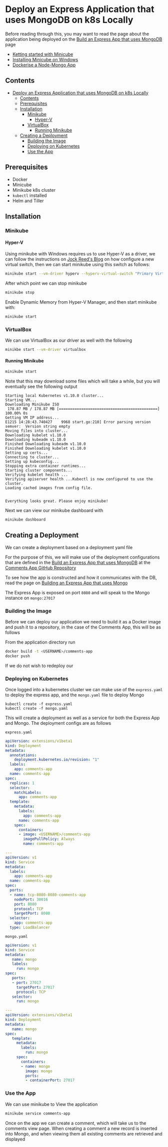 # Deploy an Express Application that uses MongoDB on k8s Locally

Before reading through this, you may want to read the page about the application being deployed on the [Build an Express App that uses MongoDB](./build-an-express-app-with-mongo.md) page

- [Ketting started with Minicube](https://docs.bitnami.com/kubernetes/get-started-kubernetes/#option-1-install-minikube)
- [Installing Minicube on Windows](https://medium.com/@JockDaRock/minikube-on-windows-10-with-hyper-v-6ef0f4dc158c)
- [Dockerise a Node-Mongo App](https://medium.com/statuscode/dockerising-a-node-js-and-mongodb-app-d22047e2806f)

## Contents
- [Deploy an Express Application that uses MongoDB on k8s Locally](#deploy-an-express-application-that-uses-mongodb-on-k8s-locally)
  - [Contents](#contents)
  - [Prerequisites](#prerequisites)
  - [Installation](#installation)
    - [Minikube](#minikube)
      - [Hyper-V](#hyper-v)
    - [VirtualBox](#virtualbox)
      - [Running Minikube](#running-minikube)
  - [Creating a Deployment](#creating-a-deployment)
    - [Building the Image](#building-the-image)
    - [Deploying on Kubernetes](#deploying-on-kubernetes)
    - [Use the App](#use-the-app)

## Prerequisites

- Docker
- Minicube
- Minikube k8s cluster
- `kubectl` installed
- Helm and Tiller

## Installation

### Minikube

#### Hyper-V

Using minikube with Windows requires us to use Hyper-V as a driver, we can follow the instructions on [Jock Reed's Blog](https://medium.com/@JockDaRock/minikube-on-windows-10-with-hyper-v-6ef0f4dc158c) on how configure a new virtual switch, then we can start minikube using this switch as follows:

```bash
minikube start --vm-driver hyperv --hyperv-virtual-switch "Primary Virtual Switch"
```

After which point we can stop minikube

```bash
minikube stop
```

Enable Dynamic Memory from Hyper-V Manager, and then start minikube with:

```bash
minikube start 
```
### VirtualBox

We can use VirtualBox as our driver as well with the following

```bash
minikbe start --vm-driver virtualbox
```
#### Running Minikube

```bash
minikube start
```

Note that this may download some files which will take a while, but you will eventually see the following output

```
Starting local Kubernetes v1.10.0 cluster...
Starting VM...
Downloading Minikube ISO
 178.87 MB / 178.87 MB [============================================] 100.00% 0s
Getting VM IP address...
E1215 14:28:43.740427    9968 start.go:210] Error parsing version semver:  Version string empty
Moving files into cluster...
Downloading kubelet v1.10.0
Downloading kubeadm v1.10.0
Finished Downloading kubeadm v1.10.0
Finished Downloading kubelet v1.10.0
Setting up certs...
Connecting to cluster...
Setting up kubeconfig...
Stopping extra container runtimes...
Starting cluster components...
Verifying kubelet health ...
Verifying apiserver health ...Kubectl is now configured to use the cluster.
Loading cached images from config file.


Everything looks great. Please enjoy minikube!
```

Next we can view our minikube dashboard with

```bash
minikube dashboard
```

## Creating a Deployment

We can create a deployment based on a deployment yaml file

For the purpose of this, we will make use of the deployment configurations that are defined in the [Build an Express App that uses MongoDB](./build-an-express-app-with-mongo.md) at the [Comments App GitHub Repository](https://github.com/nabeelvalley/CommentsApp)

To see how the app is constructed and how it communicates with the DB, read the page on [Building an Express App that uses Mongo](./build-an-express-app-with-mongo.md)

The Express App is exposed on port `8080` and will speak to the Mongo instance on `mongo:27017`

### Building the Image

Before we can deploy our application we need to build it as a Docker image and push it to a repository, in the case of the Comments App, this will be as follows

From the application directory run

```bash
docker build -t <USERNAME>/comments-app
docker push
```

If we do not wish to redeploy our

### Deploying on Kubernetes

Once logged into a kubernetes cluster we can make use of the `express.yaml` to deploy the express app, and the `mongo.yaml` file to deploy Mongo

```
kubectl create -f express.yaml
kubectl create -f mongo.yaml
```

This will create a deployment as well as a service for both the Express App and Mongo. The deployment configs are as follows

`express.yaml`
```yaml
apiVersion: extensions/v1beta1
kind: Deployment
metadata:
  annotations:
    deployment.kubernetes.io/revision: "1"
  labels:
    app: comments-app
  name: comments-app
spec:
  replicas: 1
  selector:
    matchLabels:
      app: comments-app
  template:
    metadata:
      labels:
        app: comments-app
      name: comments-app
    spec:
      containers:
      - image: <USERNAME>/comments-app
        imagePullPolicy: Always
        name: comments-app

---
apiVersion: v1
kind: Service
metadata:
  labels:
    app: comments-app
  name: comments-app
spec:
  ports:
  - name: tcp-8080-8080-comments-app
    nodePort: 30016
    port: 8080
    protocol: TCP
    targetPort: 8080
  selector:
    app: comments-app
  type: LoadBalancer
```


`mongo.yaml`
```yaml
apiVersion: v1
kind: Service
metadata:
   name: mongo
   labels:
     run: mongo
spec:
   ports:
   - port: 27017
     targetPort: 27017
     protocol: TCP
   selector:
     run: mongo

---
apiVersion: extensions/v1beta1
kind: Deployment
metadata:
   name: mongo
spec:
   template:
     metadata:
       labels:
         run: mongo
     spec:
       containers:
       - name: mongo
         image: mongo
         ports:
         - containerPort: 27017
```

### Use the App

We can use minikube to View the application

```bash
minikube service comments-app
```

Once on the app we can create a comment, which will take us to the comments view page. When creating a comment a new record is inserted into Mongo, and when viewing them all existing comments are retrieved and displayed